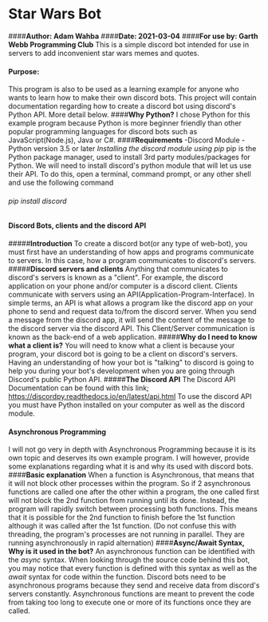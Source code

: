 # Star Wars Bot
####**Author: Adam Wahba**
####**Date: 2021-03-04**
####**For use by: Garth Webb Programming Club**
This is a simple discord bot intended for use in servers to add inconvenient star wars memes and quotes.
#### Purpose:
This program is also to be used as a learning example for anyone who wants to learn how to make their own discord bots.
This project will contain documentation regarding how to create a discord bot using discord's Python API. More detail below.
####**Why Python?**
I chose Python for this example program because Python is more beginner friendly than other popular programming languages for discord bots such as JavaScript(Node.js), Java or C#.
####**Requirements**
-Discord Module
-Python version 3.5 or later 
*Installing the discord module using pip*
pip is the Python package manager, used to install 3rd party modules/packages for Python.
We will need to install discord's python module that will let us use their API.
To do this, open a terminal, command prompt, or any other shell and use the following command
###### pip install discord


#### Discord Bots, clients and the discord API
#####**Introduction**
To create a discord bot(or any type of web-bot), you must first have an understanding of how apps and programs communicate to servers. In this case, how a program communicates to discord's servers.
#####**Discord servers and clients**
Anything that communicates to discord's servers is known as a "client". For example, the discord application on your phone and/or computer is a discord client. Clients communicate with servers using an API(Application-Program-Interface). In simple terms, an API is what allows a program like the discord app on your phone to send and request data to/from the discord server. When you send a message from the discord app, it will send the content of the message to the discord server via the discord API. This Client/Server communication is known as the back-end of a web application.
#####**Why do I need to know what a client is?**
You will need to know what a client is because your program, your discord bot is going to be a client on discord's servers. Having an understanding of how your bot is "talking" to discord is going to help you during your bot's development when you are going through Discord's public Python API.
#####**The Discord API**
The Discord API Documentation can be found with this link; https://discordpy.readthedocs.io/en/latest/api.html
To use the discord API you must have Python installed on your computer as well as the discord module.
#### Asynchronous Programming 
I will not go very in depth with Asynchronous Programming because it is its own topic and deserves its own example program. I will however, provide some explanations regarding what it is and why its used with discord bots.
####**Basic explanation**
When a function is Asynchronous, that means that it will not block other processes within the program. So if 2 asynchronous functions are called one after the other within a program, the one called first will not block the 2nd function from running until its done. Instead, the program will rapidly switch between processing both functions. This means that it is possible for the 2nd function to finish before the 1st function although it was called after the 1st function. 
(Do not confuse this with threading, the program's processes are not running in parallel. They are running asynchronously in rapid alternation)
####**Async/Await Syntax, Why is it used in the bot?**
An asynchronous function can be identified with the *async* syntax. When looking through the source code behind this bot, you may notice that every function is defined with this syntax as well as the *await* syntax for code within the function.
Discord bots need to be asynchronous programs because they send and receive data from discord's servers constantly. Asynchronous functions are meant to prevent the code from taking too long to execute one or more of its functions once they are called.